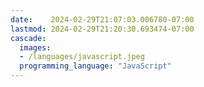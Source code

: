 ```yaml
---
date:    2024-02-29T21:07:03.006780-07:00
lastmod: 2024-02-29T21:20:30.693474-07:00
cascade:
  images:
  - /languages/javascript.jpeg
  programming_language: "JavaScript"
---
```

